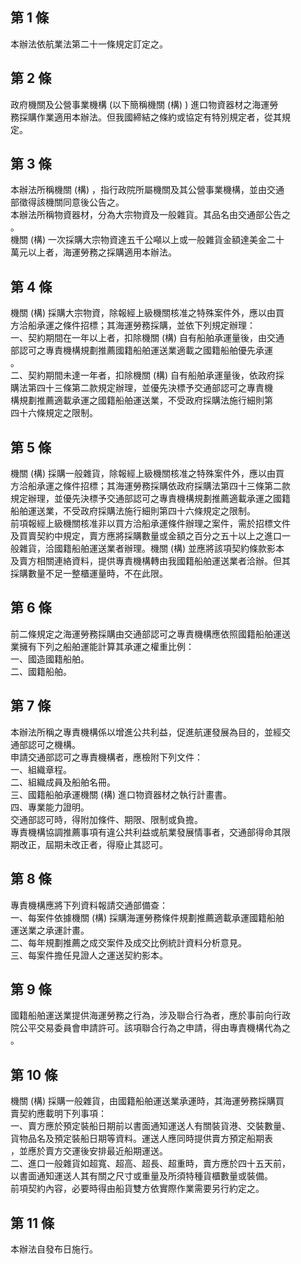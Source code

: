 第 1 條
-------
本辦法依航業法第二十一條規定訂定之。

第 2 條
-------
政府機關及公營事業機構 (以下簡稱機關 (構) ) 進口物資器材之海運勞  
務採購作業適用本辦法。但我國締結之條約或協定有特別規定者，從其規  
定。

第 3 條
-------
本辦法所稱機關 (構) ，指行政院所屬機關及其公營事業機構，並由交通  
部徵得該機關同意後公告之。  
本辦法所稱物資器材，分為大宗物資及一般雜貨。其品名由交通部公告之  
。  
機關 (構) 一次採購大宗物資達五千公噸以上或一般雜貨金額達美金二十  
萬元以上者，海運勞務之採購適用本辦法。

第 4 條
-------
機關 (構) 採購大宗物資，除報經上級機關核准之特殊案件外，應以由買  
方洽船承運之條件招標；其海運勞務採購，並依下列規定辦理：  
一、契約期間在一年以上者，扣除機關 (構) 自有船舶承運量後，由交通  
    部認可之專責機構規劃推薦國籍船舶運送業適載之國籍船舶優先承運  
    。  
二、契約期間未達一年者，扣除機關 (構) 自有船舶承運量後，依政府採  
    購法第四十三條第二款規定辦理，並優先決標予交通部認可之專責機  
    構規劃推薦適載承運之國籍船舶運送業，不受政府採購法施行細則第  
    四十六條規定之限制。

第 5 條
-------
機關 (構) 採購一般雜貨，除報經上級機關核准之特殊案件外，應以由買  
方洽船承運之條件招標；其海運勞務採購依政府採購法第四十三條第二款  
規定辦理，並優先決標予交通部認可之專責機構規劃推薦適載承運之國籍  
船舶運送業，不受政府採購法施行細則第四十六條規定之限制。  
前項報經上級機關核准非以買方洽船承運條件辦理之案件，需於招標文件  
及買賣契約中規定，賣方應將採購數量或金額之百分之五十以上之進口一  
般雜貨，洽國籍船舶運送業者辦理。機關 (構) 並應將該項契約條款影本  
及賣方相關連絡資料，提供專責機構轉由我國籍船舶運送業者洽辦。但其  
採購數量不足一整櫃運量時，不在此限。

第 6 條
-------
前二條規定之海運勞務採購由交通部認可之專責機構應依照國籍船舶運送  
業擁有下列之船舶運能計算其承運之權重比例：  
一、國造國籍船舶。  
二、國籍船舶。

第 7 條
-------
本辦法所稱之專責機構係以增進公共利益，促進航運發展為目的，並經交  
通部認可之機構。  
申請交通部認可之專責機構者，應檢附下列文件：  
一、組織章程。  
二、組織成員及船舶名冊。  
三、國籍船舶承運機關 (構) 進口物資器材之執行計畫書。  
四、專業能力證明。  
交通部認可時，得附加條件、期限、限制或負擔。  
專責機構協調推薦事項有違公共利益或航業發展情事者，交通部得命其限  
期改正，屆期未改正者，得廢止其認可。

第 8 條
-------
專責機構應將下列資料報請交通部備查：  
一、每案件依據機關 (構) 採購海運勞務條件規劃推薦適載承運國籍船舶  
    運送業之承運計畫。  
二、每年規劃推薦之成交案件及成交比例統計資料分析意見。  
三、每案件擔任見證人之運送契約影本。

第 9 條
-------
國籍船舶運送業提供海運勞務之行為，涉及聯合行為者，應於事前向行政  
院公平交易委員會申請許可。該項聯合行為之申請，得由專責機構代為之  
。

第 10 條
--------
機關 (構) 採購一般雜貨，由國籍船舶運送業承運時，其海運勞務採購買  
賣契約應載明下列事項：  
一、賣方應於預定裝船日期前以書面通知運送人有關裝貨港、交裝數量、  
    貨物品名及預定裝船日期等資料。運送人應同時提供賣方預定船期表  
    ，並應於賣方交運後安排最近船期運送。  
二、進口一般雜貨如超寬、超高、超長、超重時，賣方應於四十五天前，  
    以書面通知運送人其有關之尺寸或重量及所須特種貨櫃數量或裝備。  
前項契約內容，必要時得由船貨雙方依實際作業需要另行約定之。

第 11 條
--------
本辦法自發布日施行。


